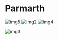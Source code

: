 # Parmarth
![img5](https://user-images.githubusercontent.com/65726752/209807117-4e3e2710-3e3b-41c5-b181-09d329c16db6.jpeg)
![img2](https://user-images.githubusercontent.com/65726752/209807428-59a62b4e-76f7-41a8-a58f-56a5ca922df8.jpeg)
![img4](https://user-images.githubusercontent.com/65726752/209807699-4db93de1-ec23-4067-b032-708e16551866.jpeg)

![img3](https://user-images.githubusercontent.com/65726752/209808109-3cd374c4-894a-498f-a7e6-9655039a03b9.jpeg)
